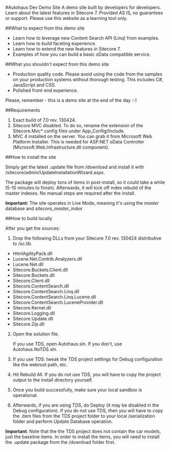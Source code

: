 #Autohaus Dev Demo Site
A demo site built by developers for developers. Learn about the latest features in Sitecore 7. Provided AS IS, no guarantees or support. Please use this website as a learning tool only.

##What to expect from this demo site
* Learn how to leverage new Content Search API (Linq) from examples.
* Learn how to build faceting experience.
* Learn how to extend the new features in Sitecore 7.
* Examples of how you can build a basic oData compatible service.

##What you shouldn't expect from this demo site
* Production quality code. Please avoid using the code from the samples on your production systems without thorough testing. This includes C#, JavaScript and CSS.
* Polished front-end experience.

Please, remember - this is a demo site at the end of the day :-)

##Requirements

1. Exact build of 7.0 rev. 130424.
2. Sitecore MVC disabled. To do so, rename the extension of the Sitecore.Mvc* config files under App_Config/Include.
3. MVC 4 installed on the server. You can grab it from Microsoft Web Platform Installer.
   This is needed for ASP.NET oData Controller (Microsoft.Web.Infrastructure.dll component).
	
##How to install the site

Simply get the latest .update file from /download and install it with /sitecore/admin/UpdateInstallationWizard.aspx.

The package will deploy tons of items in post-install, so it could take a while (5-10 minutes to finish).
Afterwards, it will kick off index rebuild of the master indexes.
No manual steps are required after the install.

**Important:**
The site operates in Live Mode, meaning it's using the *master* database and *sitecore_master_index*

##How to build locally

After you get the sources:

1. Drop the following DLLs from your Sitecore 7.0 rev. 130424 distributive to /sc.lib.

* HtmlAgilityPack.dll
* Lucene.Net.Contrib.Analyzers.dll
* Lucene.Net.dll
* Sitecore.Buckets.Client.dll
* Sitecore.Buckets.dll
* Sitecore.Client.dll
* Sitecore.ContentSearch.dll
* Sitecore.ContentSearch.Linq.dll
* Sitecore.ContentSearch.Linq.Lucene.dll
* Sitecore.ContentSearch.LuceneProvider.dll
* Sitecore.Kernel.dll
* Sitecore.Logging.dll
* Sitecore.Update.dll
* Sitecore.Zip.dll

2. Open the solution file.

   If you use TDS, open Autohaus.sln. If you don't, use Autohaus.NoTDS.sln.
   
3. If you use TDS: tweak the TDS project settings for Debug configuration like the webroot path, etc.

4. Hit Rebuild All.
   If you do not use TDS, you will have to copy the project output to the install directory yourself.

5. Once you build successfully, make sure your local sandbox is operational.
6. Afterwards, if you are using TDS, do Deploy (it may be disabled in the Debug configuration). If you do not use TDS, then you will have to copy the .item files from the TDS project folder to your local /serialization folder and perform Update Database operation.

**Important**:
Note that the the TDS project does not contain the car models, just the baseline items. In order to install the items, you will need to install the .update package from the /download folder first.






